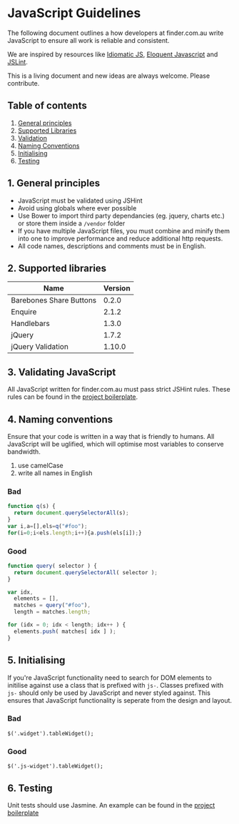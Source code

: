 # JavaScript Guidelines

The following document outlines a how developers at finder.com.au write JavaScript to ensure all work is reliable and consistent.

We are inspired by resources like [Idiomatic JS](https://github.com/rwaldron/idiomatic.js/), [Eloquent Javascript](http://eloquentjavascript.net/) and [JSLint](http://jslint.com/).

This is a living document and new ideas are always welcome. Please contribute.

## Table of contents

1. [General principles](#general-principles)
2. [Supported Libraries](#supported-libraries)
3. [Validation](#validation)
4. [Naming Conventions](#naming-conventions)
5. [Initialising](#initialising)
6. [Testing](#testing)

<a name="general-principles"></a>
## 1. General principles

* JavaScript must be validated using JSHint
* Avoid using globals where ever possible
* Use Bower to import third party dependancies (eg. jquery, charts etc.) or store them inside a `/vendor` folder
* If you have multiple JavaScript files, you must combine and minify them into one to improve performance and reduce additional http requests.
* All code names, descriptions and comments must be in English.

<a name="supported-libraries"></a>
## 2. Supported libraries

Name | Version
--- | --- 
Barebones Share Buttons | 0.2.0
Enquire | 2.1.2
Handlebars | 1.3.0
jQuery | 1.7.2
jQuery Validation | 1.10.0

<a name="validation"></a>
## 3. Validating JavaScript

All JavaScript written for finder.com.au must pass strict JSHint rules. These rules can be found in the [project boilerplate]().


<a name="naming-conventions"></a>
## 4. Naming conventions

Ensure that your code is written in a way that is friendly to humans. All JavaScript will be uglified, which will optimise most variables to conserve bandwidth.

1. use camelCase
2. write all names in English

### Bad
```javascript
function q(s) {
  return document.querySelectorAll(s);
}
var i,a=[],els=q("#foo");
for(i=0;i<els.length;i++){a.push(els[i]);}
```

### Good

```javascript
function query( selector ) {
  return document.querySelectorAll( selector );
}

var idx,
  elements = [],
  matches = query("#foo"),
  length = matches.length;

for (idx = 0; idx < length; idx++ ) {
  elements.push( matches[ idx ] );
}
```

<a name="initialising"></a>
## 5. Initialising

If you're JavaScript functionality need to search for DOM elements to initilise against use a class that is prefixed with `js-`. Classes prefixed with `js-` should only be used by JavaScript and never styled against. This ensures that JavaScript functionality is seperate from the design and layout.

### Bad
```
$('.widget').tableWidget();
```

### Good
```
$('.js-widget').tableWidget();
```
<a name="testing"></a>
## 6. Testing

Unit tests should use Jasmine. An example can be found in the [project boilerplate](https://github.com/finderau/project-boilerplate)
